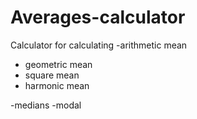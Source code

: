 # Averages-calculator
Calculator for calculating
-arithmetic mean
- geometric mean
- square mean
- harmonic mean

-medians
-modal
